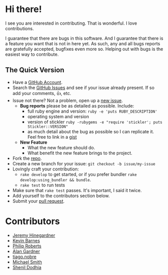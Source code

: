 # Hi there!

I see you are interested in contributing. That is wonderful. I love
contributions.

I guarantee that there are bugs in this software. And I guarantee that there is
a feature you want that is not in here yet. As such, any and all bugs reports
are gratefully accepted, bugfixes even more so. Helping out with bugs is the
easiest way to contribute.


## The Quick Version

* Have a [GitHub Account][].
* Search the [GitHub Issues][] and see if your issue already present. If so
  add your comments, :thumbsup:, etc.
* Issue not there? Not a problem, open up a [new issue][].
    * **Bug reports** please be as detailed as possible. Include:
        * full ruby engine and version: `ruby -e 'puts RUBY_DESCRIPTION'`
        * operating system and version
        * version of stickler `ruby -rubygems -e "require 'stickler'; puts Stickler::VERSION"`
        * as much detail about the bug as possible so I can replicate it. Feel free
          to link in a [gist][]
    * **New Feature**
        * What the new feature should do.
        * What benefit the new feature brings to the project.
* Fork the [repo][].
* Create a new branch for your issue: `git checkout -b issue/my-issue`
* Lovingly craft your contribution:
    * `rake develop` to get started, or if you prefer bundler `rake develop:using_bundler && bundle`.
    * `rake test` to run tests
* Make sure that `rake test` passes. It's important, I said it twice.
* Add yourself to the contributors section below.
* Submit your [pull request][].

# Contributors

* [Jeremy Hinegardner](https://github.com/copiousfreetime)
* [Kevin Barnes](https://github.com/vinbarnes)
* [Philip Roberts](https://github.com/latentflip)
* [Alan Gardner](https://github.com/urfolomeus)
* [tiago.nobre](https://github.com/macwadu)
* [Michael Smith](https://github.com/MikaelSmith)
* [Shenil Dodhia](https://github.com/shenil)

[GitHub Account]: https://github.com/signup/free "GitHub Signup"
[GitHub Issues]:  https://github.com/copiousfreetime/stickler/issues "Stickler Issues"
[new issue]:      https://github.com/copiousfreetime/stickler/issues/new "New Stickler Issue"
[gist]:           https://gist.github.com/ "New Gist"
[repo]:           https://github.com/copiousfreetime/stickler "Stickler Repo"
[pull request]:   https://help.github.com/articles/using-pull-requests "Using Pull Requests"

